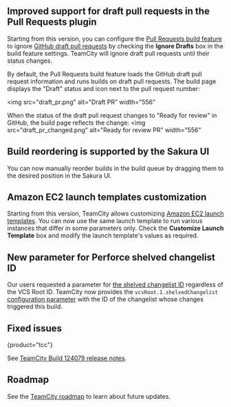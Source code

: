 [//]: # (title: What's New in TeamCity 2022.12)
[//]: # (auxiliary-id: What's New in TeamCity 2022.12;What's New in TeamCity)

## Improved support for draft pull requests in the Pull Requests plugin

Starting from this version, you can configure the [Pull Requests build feature](pull-requests.md) 
to ignore [GitHub draft pull requests](https://docs.github.com/en/pull-requests/collaborating-with-pull-requests/proposing-changes-to-your-work-with-pull-requests/about-pull-requests#draft-pull-requests) by checking the **Ignore Drafts** box in the build feature settings. 
TeamCity will ignore draft pull requests until their status changes.

By default, the Pull Requests build feature loads the GitHub draft pull request information and runs builds on draft pull requests. 
The build page displays the "Draft" status and icon next to the pull request number:

<img src="draft_pr.png" alt="Draft PR" width="556"

When the status of the draft pull request changes to "Ready for review" in GitHub, the build page reflects the change:
<img src="draft_pr_changed.png" alt="Ready for review PR" width="556"

## Build reordering is supported by the Sakura UI

You can now manually reorder builds in the build queue by dragging them to the desired position in the Sakura UI.

## Amazon EC2 launch templates customization

Starting from this version, TeamCity allows customizing [Amazon EC2 launch templates](setting-up-teamcity-for-amazon-ec2.md#Amazon+EC2+Launch+Templates+support). You can now use the same launch template to run various instances that differ in some parameters only.
Check the **Customize Launch Template** box and modify the launch template's values as required.

## New parameter for Perforce shelved changelist ID 

Our users requested a parameter for [the shelved changelist ID](https://youtrack.jetbrains.com/issue/TW-78722/) regardless of the VCS Root ID. TeamCity now provides the `vcsRoot.1.shelvedChangelist` [configuration parameter](predefined-build-parameters.md) with the ID of the changelist whose changes triggered this build.


## Fixed issues
{product="tcc"}

See [TeamCity Build 124079 release notes](teamcity-release-notes-build-124079.md).

## Roadmap

See the [TeamCity roadmap](https://www.jetbrains.com/teamcity/roadmap/#teamcity-roadmap) to learn about future updates.